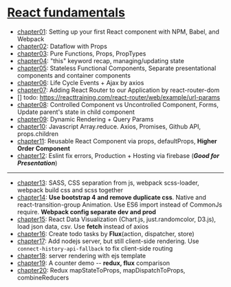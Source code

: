 # [React fundamentals](https://github.com/ReactTraining)

* [chapter01](https://github.com/wghglory/react-fundamental/tree/master/chapter01): Setting up your first React component with NPM, Babel, and Webpack
* [chapter02](https://github.com/wghglory/react-fundamental/tree/master/chapter02): Dataflow with Props
* [chapter03](https://github.com/wghglory/react-fundamental/tree/master/chapter03): Pure Functions, Props, PropTypes
* [chapter04](https://github.com/wghglory/react-fundamental/tree/master/chapter04): "this" keyword recap, managing/updating state
* [chapter05](https://github.com/wghglory/react-fundamental/tree/master/chapter05): Stateless Functional Components, Separate presentational components and container components
* [chapter06](https://github.com/wghglory/react-fundamental/tree/master/chapter06): Life Cycle Events + Ajax by axios
* [chapter07](https://github.com/wghglory/react-fundamental/tree/master/chapter07-router): Adding React Router to our Application by react-router-dom
* [] todo: https://reacttraining.com/react-router/web/example/url-params
* [chapter08](https://github.com/wghglory/react-fundamental/tree/master/chapter08): Controlled Component vs Uncontrolled Component, Forms, Update parent's state in child component
* [chapter09](https://github.com/wghglory/react-fundamental/tree/master/chapter09): Dynamic Rendering + Query Params
* [chapter10](https://github.com/wghglory/react-fundamental/tree/master/chapter10): Javascript Array.reduce. Axios, Promises, Github API, props.children
* [chapter11](https://github.com/wghglory/react-fundamental/tree/master/chapter11): Reusable React Component via props, defaultProps, **Higher Order Component**
* [chapter12](https://github.com/wghglory/react-fundamental/tree/master/chapter12): Eslint fix errors, Production + Hosting via firebase (_**Good for Presentation**_)

---

* [chapter13](https://github.com/wghglory/react-fundamental/tree/master/chapter13): SASS, CSS separation from js, webpack scss-loader, webpack build css and scss together
* [chapter14](https://github.com/wghglory/react-fundamental/tree/master/chapter14): **Use bootstrap 4 and remove duplicate css**. Native and react-transition-group Animation. Use ES6 import instead of CommonJs require. **Webpack config separate dev and prod**
* [chapter15](https://github.com/wghglory/react-fundamental/tree/master/chapter15): React Data Visualization (Chart.js, just.randomcolor, D3.js), load json data, csv. Use **fetch** instead of axios
* [chapter16](https://github.com/wghglory/react-fundamental/tree/master/chapter16): Create todo tasks by **Flux**(action, dispatcher, store)
* [chapter17](https://github.com/wghglory/react-fundamental/tree/master/chapter17): Add nodejs server, but still client-side rendering. Use `connect-history-api-fallback` to fix client-side routing
* [chapter18](https://github.com/wghglory/react-fundamental/tree/master/chapter18): server rendering with ejs template
* [chapter19](https://github.com/wghglory/react-fundamental/tree/master/chapter19-flux-redux-compare): A counter demo -- **redux, flux** comparison
* [chapter20](https://github.com/wghglory/react-fundamental/tree/master/chapter20-redux-ecommerce): Redux mapStateToProps, mapDispatchToProps, combineReducers